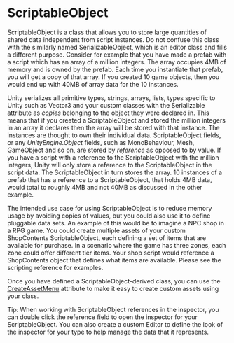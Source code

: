 ScriptableObject
================


ScriptableObject is a class that allows you to store large quantities of shared data independent from script instances. Do not confuse this class with the similarly named SerializableObject, which is an editor class and fills a different purpose. Consider for example that you have made a prefab with a script which has an array of a million integers. The array occupies 4MB of memory and is owned by the prefab. Each time you instantiate that prefab, you will get a copy of that array. If you created 10 game objects, then you would end up with 40MB of array data for the 10 instances. 

Unity serializes all primitive types, strings, arrays, lists, types specific to Unity such as Vector3 and your custom classes with the Serializable attribute as _copies_ belonging to the object they were declared in. This means that if you created a ScriptableObject and stored the million integers in an array it declares then the array will be stored with that instance. The instances are thought to own their individual data. ScriptableObject fields, or any _UnityEngine.Object_ fields, such as MonoBehaviour, Mesh, GameObject and so on, are stored by _reference_ as opposed to by value. If you have a script with a reference to the ScriptableObject with the million integers, Unity will only store a reference to the ScriptableObject in the script data. The ScriptableObject in turn stores the array. 10 instances of a prefab that has a reference to a ScriptableObject, that holds 4MB data, would total to roughly 4MB and not 40MB as discussed in the other example.

The intended use case for using ScriptableObject is to reduce memory usage by avoiding copies of values, but you could also use it to define pluggable data sets. An example of this would be to imagine a NPC shop in a RPG game. You could create multiple assets of your custom ShopContents ScriptableObject, each defining a set of items that are available for purchase. In a scenario where the game has three zones, each zone could offer different tier items. Your shop script would reference a ShopContents object that defines what items are available. Please see the scripting reference for examples. 

Once you have defined a ScriptableObject-derived class, you can use the [CreateAssetMenu](ScriptRef:CreateAssetMenuAttribute.html) attribute to make it easy to create custom assets using your class.

Tip: When working with ScriptableObject references in the inspector, you can double click the reference field to open the inspector for your ScriptableObject. You can also create a custom Editor to define the look of the inspector for your type to help manage the data that it represents.
